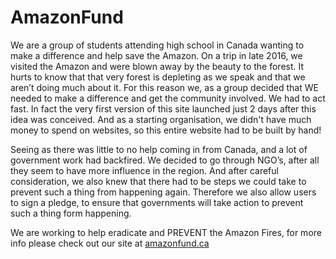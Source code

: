 # AmazonFund

We are a group of students attending high school in Canada wanting to make a difference and help save the Amazon. On a trip in late 2016, we visited the Amazon and were blown away by the beauty to the forest. It hurts to know that that very forest is depleting as we speak and that we aren’t doing much about it. For this reason we, as a group decided that WE needed to make a difference and get the community involved. We had to act fast. In fact the very first version of this site launched just 2 days after this idea was conceived. And as a starting organisation, we didn't have much money to spend on websites, so this entire website had to be built by hand!

Seeing as there was little to no help coming in from Canada, and a lot of government work had backfired. We decided to go through NGO’s, after all they seem to have more influence in the region. And after careful consideration, we also knew that there had to be steps we could take to prevent such a thing from happening again. Therefore we also allow users to sign a pledge, to ensure that governments will take action to prevent such a thing form happening.

We are working to help eradicate and PREVENT the Amazon Fires, for more info please check out our site at [amazonfund.ca](amazonfund.ca)
